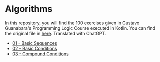
# Algorithms

In this repository, you will find the 100 exercises given in Gustavo Guanabara's Programming Logic Course executed in Kotlin. You can find the original file in [here](https://www.cursoemvideo.com/wp-content/uploads/2019/08/exercicios-algoritmos.pdf). Translated with ChatGPT.

- [01 - Basic Sequences](https://github.com/julianasalafia/algorithms/blob/master/src/main/kotlin/a_basic_control_structures/README.md)
- [02 - Basic Conditions](https://github.com/julianasalafia/algorithms/blob/master/src/main/kotlin/b_basic_conditions/README.md)
- [03 - Compound Conditions](https://github.com/julianasalafia/algorithms/blob/master/src/main/kotlin/c_compound_conditions/README.md)
